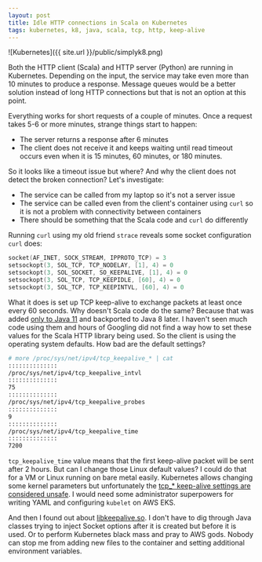 ```yaml
---
layout: post
title: Idle HTTP connections in Scala on Kubernetes
tags: kubernetes, k8, java, scala, tcp, http, keep-alive
---
```


![Kubernetes]({{ site.url }}/public/simplyk8.png)

Both the HTTP client (Scala) and HTTP server (Python) are running in Kubernetes. Depending on the input, the service may take even more than 10 minutes to produce a response. Message queues would be a better solution instead of long HTTP connections but that is not an option at this point.

Everything works for short requests of a couple of minutes. Once a request takes 5-6 or more minutes, strange things start to happen:

- The server returns a response after 6 minutes
- The client does not receive it and keeps waiting until read timeout occurs even when it is 15 minutes, 60 minutes, or 180 minutes.

So it looks like a timeout issue but where? And why the client does not detect the broken connection? Let's investigate:

- The service can be called from my laptop so it's not a server issue
- The service can be called even from the client's container using `curl` so it is not a problem with connectivity between containers
- There should be something that the Scala code and `curl` do differently

Running `curl` using my old friend `strace` reveals some socket configuration `curl` does:

```c
socket(AF_INET, SOCK_STREAM, IPPROTO_TCP) = 3
setsockopt(3, SOL_TCP, TCP_NODELAY, [1], 4) = 0
setsockopt(3, SOL_SOCKET, SO_KEEPALIVE, [1], 4) = 0
setsockopt(3, SOL_TCP, TCP_KEEPIDLE, [60], 4) = 0
setsockopt(3, SOL_TCP, TCP_KEEPINTVL, [60], 4) = 0
```

What it does is set up TCP keep-alive to exchange packets at least once every 60 seconds. Why doesn't Scala code do the same? Because that was added [only to Java 11](https://docs.oracle.com/en/java/javase/11/docs/api/jdk.net/jdk/net/ExtendedSocketOptions.html) and backported to Java 8 later. I haven't seen much code using them and hours of Googling did not find a way how to set these values for the Scala HTTP library being used. So the client is using the operating system defaults. How bad are the default settings?

```bash
# more /proc/sys/net/ipv4/tcp_keepalive_* | cat
::::::::::::::
/proc/sys/net/ipv4/tcp_keepalive_intvl
::::::::::::::
75
::::::::::::::
/proc/sys/net/ipv4/tcp_keepalive_probes
::::::::::::::
9
::::::::::::::
/proc/sys/net/ipv4/tcp_keepalive_time
::::::::::::::
7200
```

`tcp_keepalive_time` value means that the first keep-alive packet will be sent after 2 hours. But can I change those Linux default values? I could do that for a VM or Linux running on bare metal easily. Kubernetes allows changing some kernel parameters but unfortunately the [tcp_* keep-alive settings are considered unsafe](https://kubernetes.io/docs/tasks/administer-cluster/sysctl-cluster/). I would need some administrator superpowers for writing YAML and configuring `kubelet` on AWS EKS.

And then I found out about [libkeepalive.so](https://tldp.org/HOWTO/html_single/TCP-Keepalive-HOWTO/#libkeepalive). I don't have to dig through Java classes trying to inject Socket options after it is created but before it is used. Or to perform Kubernetes black mass and pray to AWS gods. Nobody can stop me from adding new files to the container and setting additional environment variables.
